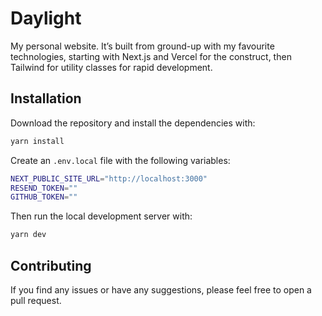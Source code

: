 # Daylight

My personal website. It’s built from ground-up with my favourite technologies, starting with Next.js and Vercel for the construct, then Tailwind for utility classes for rapid development.

## Installation

Download the repository and install the dependencies with:

```sh
yarn install
```

Create an `.env.local` file with the following variables:

```sh
NEXT_PUBLIC_SITE_URL="http://localhost:3000"
RESEND_TOKEN=""
GITHUB_TOKEN=""
```

Then run the local development server with:

```sh
yarn dev
```

## Contributing

If you find any issues or have any suggestions, please feel free to open a pull request.
